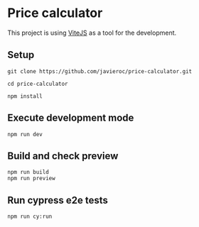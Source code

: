 # Price calculator

This project is using [ViteJS](https://vitejs.dev/) as a tool for the development.

## Setup

```
git clone https://github.com/javieroc/price-calculator.git

cd price-calculator

npm install
```

## Execute development mode

`npm run dev`

## Build and check preview

```
npm run build
npm run preview
```

## Run cypress e2e tests

```
npm run cy:run
```
